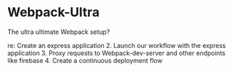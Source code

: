 # Webpack-Ultra
The ultra ultimate Webpack setup?

re: Create an express application
2. Launch our workflow with the express application
3. Proxy requests to Webpack-dev-server and other endpoints like firebase
4. Create a continuous deployment flow
